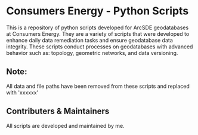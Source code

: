 <h1>Consumers Energy - Python Scripts</h1>
<p>This is a repository of python scripts developed for ArcSDE geodatabases at Consumers Energy. They are a variety of scripts that were developed to enhance daily data remediation tasks and ensure geodatabase data integrity. These scripts conduct processes on geodatabases with advanced behavior such as: topology, geometric networks, and data versioning.</p>
<h2>Note:</h2>
<p>All data and file paths have been removed from these scripts and replaced with 'xxxxxx'</p>
<h2>Contributers & Maintainers</h2>
<p>All scripts are developed and maintained by me.</p>
